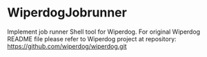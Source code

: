 WiperdogJobrunner
=================

Implement job runner Shell tool for Wiperdog. For original Wiperdog README file 
please refer to Wiperdog project at repository: https://github.com/wiperdog/wiperdog.git
